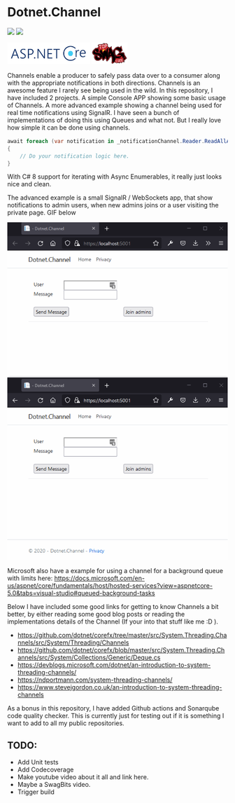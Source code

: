 # Dotnet.Channel

<a href="https://sonarcloud.io/dashboard?id=Dotnet.Channel"><img src="https://sonarcloud.io/api/project_badges/measure?project=Dotnet.Channel&metric=alert_status" height="50px"></a>
<a href="https://github.com/TopSwagCode/Dotnet.Channel/actions/workflows/main.yml"><img src="https://github.com/TopSwagCode/Dotnet.Channel/actions/workflows/main.yml/badge.svg?branch=master" height="50px"></a>

<a href="https://docs.microsoft.com/en-us/aspnet/core/?view=aspnetcore-3.1"><img src="assets/aspnetcore.png" height="50px"></a>
<a href="https://topswagcode.com/"><img src="assets/topswagcode.png" height="50px"></a>

Channels enable a producer to safely pass data over to a consumer along with the appropriate notifications in both directions. Channels is an awesome feature I rarely see being used in the wild. In this repository, I have included 2 projects. A simple Console APP showing some basic usage of Channels. A more advanced example showing a channel being used for real time notifications using SignalR. I have seen a bunch of implementations of doing this using Queues and what not. But I really love how simple it can be done using channels.

```c#
await foreach (var notification in _notificationChannel.Reader.ReadAllAsync(stoppingToken))
{
    // Do your notification logic here.
}
```

With C# 8 support for iterating with Async Enumerables, it really just looks nice and clean.

The advanced example is a small SignalR / WebSockets app, that show notifications to admin users, when new admins joins or a user visiting the private page. GIF below

![demo](assets/demo.gif)

Microsoft also have a example for using a channel for a background queue with limits here: https://docs.microsoft.com/en-us/aspnet/core/fundamentals/host/hosted-services?view=aspnetcore-5.0&tabs=visual-studio#queued-background-tasks

Below I have included some good links for getting to know Channels a bit better, by either reading some good blog posts or reading the implementations details of the Channel (If your into that stuff like me :D ).

* https://github.com/dotnet/corefx/tree/master/src/System.Threading.Channels/src/System/Threading/Channels
* https://github.com/dotnet/corefx/blob/master/src/System.Threading.Channels/src/System/Collections/Generic/Deque.cs
* https://devblogs.microsoft.com/dotnet/an-introduction-to-system-threading-channels/ 
* https://ndportmann.com/system-threading-channels/
* https://www.stevejgordon.co.uk/an-introduction-to-system-threading-channels

As a bonus in this repository, I have added Github actions and Sonarqube code quality checker. This is currently just for testing out if it is something I want to add to all my public repositories.

## TODO:

* Add Unit tests
* Add Codecoverage
* Make youtube video about it all and link here.
* Maybe a SwagBits video.
* Trigger build
